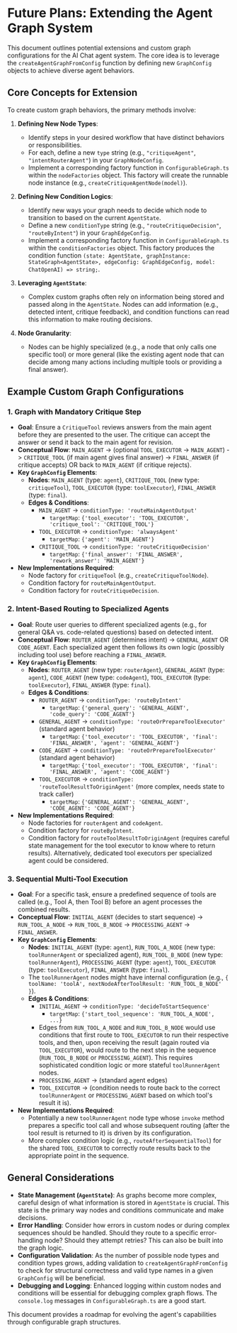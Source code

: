 # Future Plans: Extending the Agent Graph System

This document outlines potential extensions and custom graph configurations for the AI Chat agent system. The core idea is to leverage the `createAgentGraphFromConfig` function by defining new `GraphConfig` objects to achieve diverse agent behaviors.

## Core Concepts for Extension

To create custom graph behaviors, the primary methods involve:

1.  **Defining New Node Types**:
    *   Identify steps in your desired workflow that have distinct behaviors or responsibilities.
    *   For each, define a new `type` string (e.g., `"critiqueAgent"`, `"intentRouterAgent"`) in your `GraphNodeConfig`.
    *   Implement a corresponding factory function in `ConfigurableGraph.ts` within the `nodeFactories` object. This factory will create the runnable node instance (e.g., `createCritiqueAgentNode(model)`).

2.  **Defining New Condition Logics**:
    *   Identify new ways your graph needs to decide which node to transition to based on the current `AgentState`.
    *   Define a new `conditionType` string (e.g., `"routeCritiqueDecision"`, `"routeByIntent"`) in your `GraphEdgeConfig`.
    *   Implement a corresponding factory function in `ConfigurableGraph.ts` within the `conditionFactories` object. This factory produces the condition function `(state: AgentState, graphInstance: StateGraph<AgentState>, edgeConfig: GraphEdgeConfig, model: ChatOpenAI) => string;`.

3.  **Leveraging `AgentState`**:
    *   Complex custom graphs often rely on information being stored and passed along in the `AgentState`. Nodes can add information (e.g., detected intent, critique feedback), and condition functions can read this information to make routing decisions.

4.  **Node Granularity**:
    *   Nodes can be highly specialized (e.g., a node that only calls one specific tool) or more general (like the existing agent node that can decide among many actions including multiple tools or providing a final answer).

## Example Custom Graph Configurations

### 1. Graph with Mandatory Critique Step

*   **Goal**: Ensure a `CritiqueTool` reviews answers from the main agent before they are presented to the user. The critique can accept the answer or send it back to the main agent for revision.
*   **Conceptual Flow**:
    `MAIN_AGENT` -> (optional `TOOL_EXECUTOR` -> `MAIN_AGENT`) -> `CRITIQUE_TOOL` (if main agent gives final answer) -> `FINAL_ANSWER` (if critique accepts) OR back to `MAIN_AGENT` (if critique rejects).
*   **Key `GraphConfig` Elements**:
    *   **Nodes**: `MAIN_AGENT` (type: `agent`), `CRITIQUE_TOOL` (new type: `critiqueTool`), `TOOL_EXECUTOR` (type: `toolExecutor`), `FINAL_ANSWER` (type: `final`).
    *   **Edges & Conditions**:
        *   `MAIN_AGENT` -> `conditionType: 'routeMainAgentOutput'`
            *   `targetMap`: `{'tool_executor': 'TOOL_EXECUTOR', 'critique_tool': 'CRITIQUE_TOOL'}`
        *   `TOOL_EXECUTOR` -> `conditionType: 'alwaysAgent'`
            *   `targetMap`: `{'agent': 'MAIN_AGENT'}`
        *   `CRITIQUE_TOOL` -> `conditionType: 'routeCritiqueDecision'`
            *   `targetMap`: `{'final_answer': 'FINAL_ANSWER', 'rework_answer': 'MAIN_AGENT'}`
*   **New Implementations Required**:
    *   Node factory for `critiqueTool` (e.g., `createCritiqueToolNode`).
    *   Condition factory for `routeMainAgentOutput`.
    *   Condition factory for `routeCritiqueDecision`.

### 2. Intent-Based Routing to Specialized Agents

*   **Goal**: Route user queries to different specialized agents (e.g., for general Q&A vs. code-related questions) based on detected intent.
*   **Conceptual Flow**:
    `ROUTER_AGENT` (determines intent) -> `GENERAL_AGENT` OR `CODE_AGENT`. Each specialized agent then follows its own logic (possibly including tool use) before reaching a `FINAL_ANSWER`.
*   **Key `GraphConfig` Elements**:
    *   **Nodes**: `ROUTER_AGENT` (new type: `routerAgent`), `GENERAL_AGENT` (type: `agent`), `CODE_AGENT` (new type: `codeAgent`), `TOOL_EXECUTOR` (type: `toolExecutor`), `FINAL_ANSWER` (type: `final`).
    *   **Edges & Conditions**:
        *   `ROUTER_AGENT` -> `conditionType: 'routeByIntent'`
            *   `targetMap`: `{'general_query': 'GENERAL_AGENT', 'code_query': 'CODE_AGENT'}`
        *   `GENERAL_AGENT` -> `conditionType: 'routeOrPrepareToolExecutor'` (standard agent behavior)
            *   `targetMap`: `{'tool_executor': 'TOOL_EXECUTOR', 'final': 'FINAL_ANSWER', 'agent': 'GENERAL_AGENT'}`
        *   `CODE_AGENT` -> `conditionType: 'routeOrPrepareToolExecutor'` (standard agent behavior)
            *   `targetMap`: `{'tool_executor': 'TOOL_EXECUTOR', 'final': 'FINAL_ANSWER', 'agent': 'CODE_AGENT'}`
        *   `TOOL_EXECUTOR` -> `conditionType: 'routeToolResultToOriginAgent'` (more complex, needs state to track caller)
            *   `targetMap`: `{'GENERAL_AGENT': 'GENERAL_AGENT', 'CODE_AGENT': 'CODE_AGENT'}`
*   **New Implementations Required**:
    *   Node factories for `routerAgent` and `codeAgent`.
    *   Condition factory for `routeByIntent`.
    *   Condition factory for `routeToolResultToOriginAgent` (requires careful state management for the tool executor to know where to return results). Alternatively, dedicated tool executors per specialized agent could be considered.

### 3. Sequential Multi-Tool Execution

*   **Goal**: For a specific task, ensure a predefined sequence of tools are called (e.g., Tool A, then Tool B) before an agent processes the combined results.
*   **Conceptual Flow**:
    `INITIAL_AGENT` (decides to start sequence) -> `RUN_TOOL_A_NODE` -> `RUN_TOOL_B_NODE` -> `PROCESSING_AGENT` -> `FINAL_ANSWER`.
*   **Key `GraphConfig` Elements**:
    *   **Nodes**: `INITIAL_AGENT` (type: `agent`), `RUN_TOOL_A_NODE` (new type: `toolRunnerAgent` or specialized agent), `RUN_TOOL_B_NODE` (new type: `toolRunnerAgent`), `PROCESSING_AGENT` (type: `agent`), `TOOL_EXECUTOR` (type: `toolExecutor`), `FINAL_ANSWER` (type: `final`).
    *   The `toolRunnerAgent` nodes might have internal configuration (e.g., `{ toolName: 'toolA', nextNodeAfterToolResult: 'RUN_TOOL_B_NODE' }`).
    *   **Edges & Conditions**:
        *   `INITIAL_AGENT` -> `conditionType: 'decideToStartSequence'`
            *   `targetMap`: `{'start_tool_sequence': 'RUN_TOOL_A_NODE', ...}`
        *   Edges from `RUN_TOOL_A_NODE` and `RUN_TOOL_B_NODE` would use conditions that first route to `TOOL_EXECUTOR` to run their respective tools, and then, upon receiving the result (again routed via `TOOL_EXECUTOR`), would route to the next step in the sequence (`RUN_TOOL_B_NODE` or `PROCESSING_AGENT`). This requires sophisticated condition logic or more stateful `toolRunnerAgent` nodes.
        *   `PROCESSING_AGENT` -> (standard agent edges)
        *   `TOOL_EXECUTOR` -> (condition needs to route back to the correct `toolRunnerAgent` or `PROCESSING_AGENT` based on which tool's result it is).
*   **New Implementations Required**:
    *   Potentially a new `toolRunnerAgent` node type whose `invoke` method prepares a specific tool call and whose subsequent routing (after the tool result is returned to it) is driven by its configuration.
    *   More complex condition logic (e.g., `routeAfterSequentialTool`) for the shared `TOOL_EXECUTOR` to correctly route results back to the appropriate point in the sequence.

## General Considerations

*   **State Management (`AgentState`)**: As graphs become more complex, careful design of what information is stored in `AgentState` is crucial. This state is the primary way nodes and conditions communicate and make decisions.
*   **Error Handling**: Consider how errors in custom nodes or during complex sequences should be handled. Should they route to a specific error-handling node? Should they attempt retries? This can also be built into the graph logic.
*   **Configuration Validation**: As the number of possible node types and condition types grows, adding validation to `createAgentGraphFromConfig` to check for structural correctness and valid type names in a given `GraphConfig` will be beneficial.
*   **Debugging and Logging**: Enhanced logging within custom nodes and conditions will be essential for debugging complex graph flows. The `console.log` messages in `ConfigurableGraph.ts` are a good start.

This document provides a roadmap for evolving the agent's capabilities through configurable graph structures. 